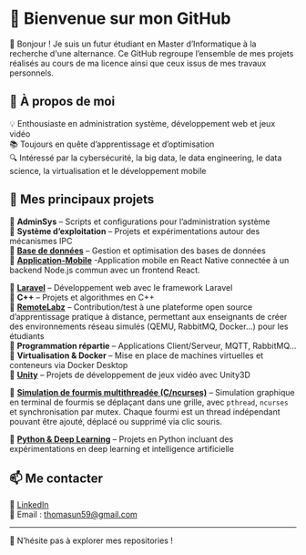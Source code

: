 # 🚀 Bienvenue sur mon GitHub 

👋 Bonjour ! Je suis un futur étudiant en Master d’Informatique à la recherche d'une alternance. Ce GitHub regroupe l’ensemble de mes projets réalisés au cours de ma licence ainsi que ceux issus de mes travaux personnels.


## 📌 À propos de moi

💡 Enthousiaste en administration système, développement web et jeux vidéo  
📚 Toujours en quête d’apprentissage et d’optimisation  
🔍 Intéressé par la cybersécurité, la big data, le data engineering, le data science, la virtualisation et le développement mobile 

## 📂 Mes principaux projets

🔹 **AdminSys** – Scripts et configurations pour l’administration système  
🔹 **Système d’exploitation** – Projets et expérimentations autour des mécanismes IPC  
🔹 **[Base de données](https://github.com/thomaslahely/ProjetBDCabinetConseil)** – Gestion et optimisation des bases de données  
🔹 **[Application-Mobile](https://github.com/thomaslahely/ReactNatQuest)** -Application mobile en React Native connectée à un backend Node.js commun avec un frontend React.

🔹 **[Laravel](https://github.com/thomaslahely/Olympique)** – Développement web avec le framework Laravel  
🔹 **C++** – Projets et algorithmes en C++  
🔹 **[RemoteLabz](https://github.com/thomaslahely/ProjetTER)** – Contribution/test à une plateforme open source d’apprentissage pratique à distance, permettant aux enseignants de créer des environnements réseau simulés (QEMU, RabbitMQ, Docker…) pour les étudiants  
🔹 **Programmation répartie** – Applications Client/Serveur, MQTT, RabbitMQ...  
🔹 **Virtualisation & Docker** – Mise en place de machines virtuelles et conteneurs via Docker Desktop  
🔹 **[Unity](https://github.com/thomaslahely/Unity)** – Projets de développement de jeux vidéo avec Unity3D 

🔹 **[Simulation de fourmis multithreadée (C/ncurses)](https://github.com/thomaslahely/ncurses-fourmis-simulation)** – Simulation graphique en terminal de fourmis se déplaçant dans une grille, avec `pthread`, `ncurses` et synchronisation par mutex. Chaque fourmi est un thread indépendant pouvant être ajouté, déplacé ou supprimé via clic souris.

🔹 **[Python & Deep Learning](https://github.com/thomaslahely/)** – Projets en Python incluant des expérimentations en deep learning et intelligence artificielle

## 📫 Me contacter

💼 [LinkedIn](https://www.linkedin.com/in/thomas-lahely-7a198336b/)  
📧 Email : [thomasun59@gmail.com](mailto:thomasun59@gmail.com)

---

🧭 N’hésite pas à explorer mes repositories  !
